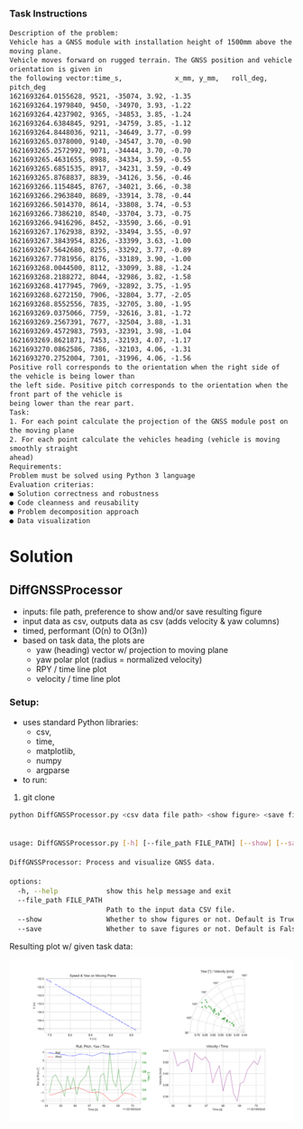 
### Task Instructions

```
Description of the problem:
Vehicle has a GNSS module with installation height of 1500mm above the moving plane.
Vehicle moves forward on rugged terrain. The GNSS position and vehicle orientation is given in
the following vector:time_s,             x_mm, y_mm,   roll_deg, pitch_deg
1621693264.0155628, 9521, -35074, 3.92, -1.35
1621693264.1979840, 9450, -34970, 3.93, -1.22
1621693264.4237902, 9365, -34853, 3.85, -1.24
1621693264.6384845, 9291, -34759, 3.85, -1.12
1621693264.8448036, 9211, -34649, 3.77, -0.99
1621693265.0378000, 9140, -34547, 3.70, -0.90
1621693265.2572992, 9071, -34444, 3.70, -0.70
1621693265.4631655, 8988, -34334, 3.59, -0.55
1621693265.6851535, 8917, -34231, 3.59, -0.49
1621693265.8768837, 8839, -34126, 3.56, -0.46
1621693266.1154845, 8767, -34021, 3.66, -0.38
1621693266.2963840, 8689, -33914, 3.78, -0.44
1621693266.5014370, 8614, -33808, 3.74, -0.53
1621693266.7386210, 8540, -33704, 3.73, -0.75
1621693266.9416296, 8452, -33590, 3.66, -0.91
1621693267.1762938, 8392, -33494, 3.55, -0.97
1621693267.3843954, 8326, -33399, 3.63, -1.00
1621693267.5642680, 8255, -33292, 3.77, -0.89
1621693267.7781956, 8176, -33189, 3.90, -1.00
1621693268.0044500, 8112, -33099, 3.88, -1.24
1621693268.2188272, 8044, -32986, 3.82, -1.58
1621693268.4177945, 7969, -32892, 3.75, -1.95
1621693268.6272150, 7906, -32804, 3.77, -2.05
1621693268.8552556, 7835, -32705, 3.80, -1.95
1621693269.0375066, 7759, -32616, 3.81, -1.72
1621693269.2567391, 7677, -32504, 3.88, -1.31
1621693269.4572983, 7593, -32391, 3.98, -1.04
1621693269.8621871, 7453, -32193, 4.07, -1.17
1621693270.0862586, 7386, -32103, 4.06, -1.31
1621693270.2752004, 7301, -31996, 4.06, -1.56
Positive roll corresponds to the orientation when the right side of the vehicle is being lower than
the left side. Positive pitch corresponds to the orientation when the front part of the vehicle is
being lower than the rear part.
Task:
1. For each point calculate the projection of the GNSS module post on the moving plane
2. For each point calculate the vehicles heading (vehicle is moving smoothly straight
ahead)
Requirements:
Problem must be solved using Python 3 language
Evaluation criterias:
● Solution correctness and robustness
● Code cleanness and reusability
● Problem decomposition approach
● Data visualization
```

# Solution

## DiffGNSSProcessor

- inputs: file path, preference to show and/or save resulting figure
- input data as csv, outputs data as csv (adds velocity & yaw columns)
- timed, performant (O(n) to O(3n))
- based on task data, the plots are
    - yaw (heading) vector w/ projection to moving plane
    - yaw polar plot (radius = normalized velocity)
    - RPY / time line plot
    - velocity / time line plot
### Setup:

- uses standard Python libraries: 
    - csv, 
    - time, 
    - matplotlib, 
    - numpy
    - argparse
- to run:

1. git clone 
```bash
python DiffGNSSProcessor.py <csv data file path> <show figure> <save figure>


usage: DiffGNSSProcessor.py [-h] [--file_path FILE_PATH] [--show] [--save]

DiffGNSSProcessor: Process and visualize GNSS data.

options:
  -h, --help            show this help message and exit
  --file_path FILE_PATH
                        Path to the input data CSV file.
  --show                Whether to show figures or not. Default is True.
  --save                Whether to save figures or not. Default is False.
```


Resulting plot w/ given task data:

![alt text](https://github.com/mbz4/Technical_Interview/blob/main/Python_test/analysis.png)
